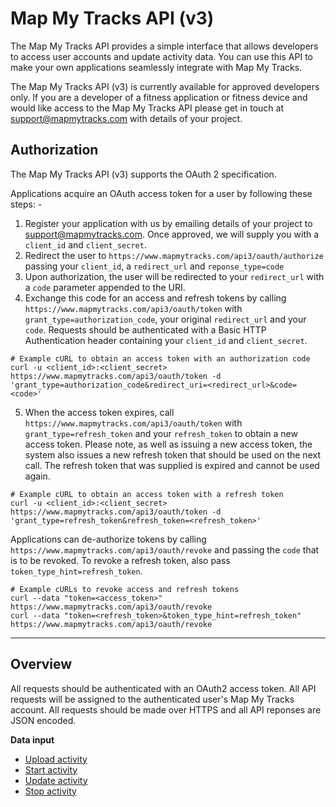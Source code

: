 Map My Tracks API (v3)
===
The Map My Tracks API provides a simple interface that allows developers to access user accounts and update activity data. You can use this API to make your own applications seamlessly integrate with Map My Tracks.

The Map My Tracks API (v3) is currently available for approved developers only. If you are a developer of a fitness application or fitness device and would like access to the Map My Tracks API please get in touch at support@mapmytracks.com with details of your project.

Authorization
---

The Map My Tracks API (v3) supports the OAuth 2 specification.

Applications acquire an OAuth access token for a user by following these steps: -

1. Register your application with us by emailing details of your project to [support@mapmytracks.com](mailto:support@mapmytracks.com). Once approved, we will supply you with a `client_id` and `client_secret`.
2. Redirect the user to `https://www.mapmytracks.com/api3/oauth/authorize` passing your `client_id`, a `redirect_url` and `reponse_type=code`
3. Upon authorization, the user will be redirected to your `redirect_url` with a `code` parameter appended to the URI.
4. Exchange this code for an access and refresh tokens by calling `https://www.mapmytracks.com/api3/oauth/token` with `grant_type=authorization_code`, your original `redirect_url` and your `code`. Requests should be authenticated with a Basic HTTP Authentication header containing your `client_id` and `client_secret`.

```
# Example cURL to obtain an access token with an authorization code
curl -u <client_id>:<client_secret> https://www.mapmytracks.com/api3/oauth/token -d 'grant_type=authorization_code&redirect_uri=<redirect_url>&code=<code>'
```

5. When the access token expires, call `https://www.mapmytracks.com/api3/oauth/token` with `grant_type=refresh_token` and your `refresh_token` to obtain a new access token. Please note, as well as issuing a new access token, the system also issues a new refresh token that should be used on the next call. The refresh token that was supplied is expired and cannot be used again.

```
# Example cURL to obtain an access token with a refresh token
curl -u <client_id>:<client_secret> https://www.mapmytracks.com/api3/oauth/token -d 'grant_type=refresh_token&refresh_token=<refresh_token>'
```

Applications can de-authorize tokens by calling `https://www.mapmytracks.com/api3/oauth/revoke` and passing the `code` that is to be revoked. To revoke a refresh token, also pass `token_type_hint=refresh_token`.

```
# Example cURLs to revoke access and refresh tokens
curl --data "token=<access_token>" https://www.mapmytracks.com/api3/oauth/revoke
curl --data "token=<refresh_token>&token_type_hint=refresh_token" https://www.mapmytracks.com/api3/oauth/revoke
```

---

Overview
---
All requests should be authenticated with an OAuth2 access token. All API requests will be assigned to the authenticated user's Map My Tracks account. All requests should be made over HTTPS and all API reponses are JSON encoded.

**Data input**
* [Upload activity](endpoints/upload_activity.md)
* [Start activity](endpoints/start_activity.md)
* [Update activity](endpoints/update_activity.md)
* [Stop activity](endpoints/stop_activity.md)

